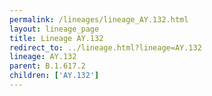 ```yaml
---
permalink: /lineages/lineage_AY.132.html
layout: lineage_page
title: Lineage AY.132
redirect_to: ../lineage.html?lineage=AY.132
lineage: AY.132
parent: B.1.617.2
children: ['AY.132']
---
```

